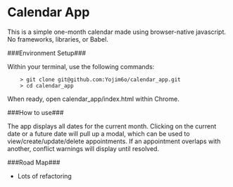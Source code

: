 # Calendar App

This is a simple one-month calendar made using browser-native javascript.  No frameworks, libraries, or Babel.

###Environment Setup###

Within your terminal, use the following commands:

```
    > git clone git@github.com:Yojim6o/calendar_app.git
    > cd calendar_app
```

When ready, open calendar_app/index.html within Chrome.

###How to use###

The app displays all dates for the current month.  Clicking on the current date or a future date will pull up a modal, which can be used to view/create/update/delete appointments. If an appointment overlaps with another, conflict warnings will display until resolved.

###Road Map###

- Lots of refactoring
